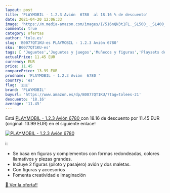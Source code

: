 ```yaml
---
layout: post
title: 'PLAYMOBIL - 1.2.3 Avión  6780  al 18.16 % de descuento'
date: 2021-04-20 12:06:33
image: 'https://m.media-amazon.com/images/I/516nQN3t1FL._SL500_._SL400_.jpg'
comments: true
category: ofertas
author: 'tole.es'
slug: 'B0077QT1KU-es PLAYMOBIL - 1.2.3 Avión 6780'
sku: 'B0077QT1KU-es'
tags: [ 'Juguetes','Juguetes y juegos','Muñecos y figuras','Playsets de figuras de juguete para niños','playmobil', ]
actualPrice: 11.45 EUR
currency: EUR
price: 11.45
comparePrice: 13.99 EUR
prodname: 'PLAYMOBIL - 1.2.3 Avión  6780 '
country: 'es'
flag: '🇪🇸'
brand: 'PLAYMOBIL'
buyurl: 'https://www.amazon.es/dp/B0077QT1KU/?tag=tolees-21'
descuento: '18.16'
average: '11.45'
---
```


Está [PLAYMOBIL - 1.2.3 Avión  6780 ](https://www.amazon.es/dp/B0077QT1KU/?tag=tolees-21) con 18.16 de descuento por 11.45 EUR (original: 13.99 EUR) en el siguiente enlace!

[![PLAYMOBIL - 1.2.3 Avión  6780 ](https://m.media-amazon.com/images/I/516nQN3t1FL._SL500_._SL400_.jpg)](https://www.amazon.es/dp/B0077QT1KU/?tag=tolees-21)

ℹ️:

- Se basa en figuras y complementos con formas redondeadas, colores llamativos y piezas grandes.
- Incluye 2 figuras (piloto y pasajero) avión y dos maletas.
- Con figuras y accesorios
- Fomenta creatividad e imaginación

[🛒 Ver la oferta!!](https://www.amazon.es/dp/B0077QT1KU/?tag=tolees-21)
